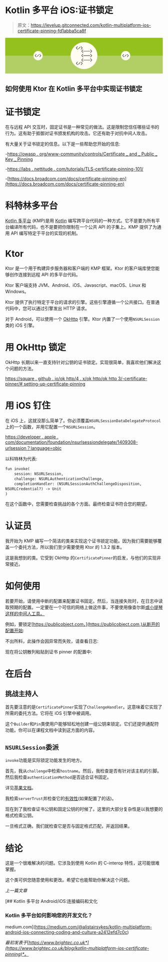 # Kotlin 多平台 iOS:证书锁定

> 原文：<https://levelup.gitconnected.com/kotlin-multiplatform-ios-certificate-pinning-fd1abba5ca8f>

![](img/d70601b293bd6a6181065c162c8e190e.png)

## 如何使用 Ktor 在 Kotlin 多平台中实现证书锁定

# 证书锁定

在与远程 API 交互时，固定证书是一种常见的做法。这是限制您信任哪些证书的行为。这有助于抵御对证书颁发机构的攻击。它还有助于对抗中间人攻击。

有大量关于证书锁定的信息。以下是一些帮助您开始的信息:

-[https://owasp . org/www-community/controls/Certificate _ and _ Public _ Key _ Pinning](https://owasp.org/www-community/controls/Certificate_and_Public_Key_Pinning)

-[https://labs . nettitude . com/tutorials/TLS-certificate-pinning-101/](https://labs.nettitude.com/tutorials/tls-certificate-pinning-101/)

-[https://docs.broadcom.com/docs/certificate-pinning-en](https://docs.broadcom.com/docs/certificate-pinning-en)

# 科特林多平台

[Kotlin 多平台](https://kotlinlang.org/docs/reference/multiplatform.html) (KMP)是用 [Kotlin](https://kotlinlang.org/) 编写跨平台代码的一种方式。它不是要为所有平台编译所有代码，也不是要把你限制在一个公共 API 的子集上。KMP 提供了为通用 API 编写特定于平台的实现的机制。

# Ktor

Ktor 是一个用于构建异步服务器和客户端的 KMP 框架。Ktor 的客户端库使您能够创作连接到远程 API 的多平台代码。

Ktor 客户端支持 JVM、Android、iOS、Javascript、macOS、Linux 和 Windows。

Ktor 提供了执行特定于平台的请求的引擎。这些引擎遵循一个公共接口。在普通代码中，您可以通过引擎发出 HTTP 请求。

对于 Android，可以使用一个 [OkHttp](https://square.github.io/okhttp/) 引擎。Ktor 内置了一个使用`NSURLSession`类的 iOS 引擎。

# 用 OkHttp 锁定

OkHttp 长期以来一直支持针对公钥的证书锁定。实现很简单，我喜欢他们解决这个问题的方法。

[https://square . github . io/ok http/4 . x/ok http/ok http 3/-certificate-pinner/# setting-up-certificate-pinning](https://square.github.io/okhttp/4.x/okhttp/okhttp3/-certificate-pinner/#setting-up-certificate-pinning)

# 用 iOS 钉住

在 iOS 上，这就没那么简单了。你必须覆盖`NSURLSessionDataDelegateProtocol`上的一个函数，并用它配置一个`NSURLSession`。

[https://developer . apple . com/documentation/foundation/nsurlsessiondelegate/1409308-urlsession？language=objc](https://developer.apple.com/documentation/foundation/nsurlsessiondelegate/1409308-urlsession?language=objc)

以科特林为代表:

```
fun invoke(
    session: NSURLSession,
    challenge: NSURLAuthenticationChallenge,
    completionHandler: (NSURLSessionAuthChallengeDisposition, NSURLCredential?) -> Unit
)
```

在这个函数中，您需要检查挑战的各个方面。最终检查证书符合您的期望。

# 认证员

我开始为 KMP 编写一个简洁的类来实现这个证书锁定功能。因为我们需要能够覆盖一个委托方法，所以我们至少需要使用 Ktor 的 1.3.2 版本。

这是我想到的类。它受到 OkHttp 的`CertificatePinner`的启发，与他们的实现非常接近。

# 如何使用

若要开始，请使用中断的配置来配置证书固定。然后，当连接失败时，在日志中读取预期的配置。一定要在一个可信的网络上做这件事，不要使用像查尔斯[或小提琴](http://charlesproxy.com)[这样的中间人工具。](http://fiddlertool.com)

例如，要锁定[https://publicobject.com，](https://publicobject.com,)从断开的配置开始:

不出所料，此操作会因异常而失败，请查看日志:

现在将公钥散列粘贴到证书 pinner 的配置中:

# 在后台

## 挑战主持人

首先要注意的是`CertificatePinner`实现了`ChallengeHandler`。这意味着它实现了所需的委托方法。它将在 iOS 引擎中被调用。

这个`Builder`和`Pin`类使用户能够轻松地创建一组公钥来锁定。它们还提供通配符功能。你可以在课程文档中读到这方面的内容。

## `NSURLSession`委派

`invoke`功能是实际锁定功能发生的地方。

首先，我从`challenge`中检索`hostname`。然后，我检查是否有针对该主机的引脚。然后我检查`authenticationMethod`是否适合证书固定。

详见[苹果文档](https://developer.apple.com/documentation/foundation/nsurlauthenticationmethodservertrust?language=objc)。

我检索`serverTrust`并检查它的[有效性](https://developer.apple.com/documentation/security/2980705-sectrustevaluatewitherror)(如果配置了的话)。

现在到了我检查证书公钥和固定公钥的时候了。这里的大部分复杂性是以我想要的格式检索公钥。

一旦格式正确，我们就检查它是否与固定格式匹配，并返回结果。

# 结论

这是一个很难解决的问题。它涉及到使用 Kotlin 的 C-interop 特性，这可能很难掌握。

这个类可供您随意使用和更改。希望它也能帮助你解决这个问题。

*上一篇文章*

[](https://medium.com/@alistairsykes/kotlin-multiplatform-android-ios-connecting-coding-and-culture-a2412efd7c0c) [## Kotlin 多平台 Android/iOS:连接编码和文化

### Kotlin 多平台如何影响您的开发文化？

medium.com](https://medium.com/@alistairsykes/kotlin-multiplatform-android-ios-connecting-coding-and-culture-a2412efd7c0c) 

*最初发表于*[*https://www.brightec.co.uk*](https://www.brightec.co.uk/blog/kotlin-multiplatform-ios-certificate-pinning)*。*